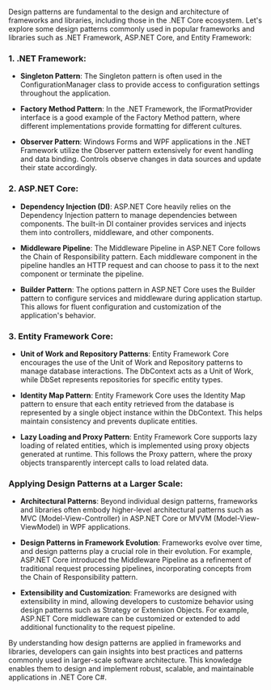 Design patterns are fundamental to the design and architecture of frameworks and libraries, including those in the .NET Core ecosystem. Let's explore some design patterns commonly used in popular frameworks and libraries such as .NET Framework, ASP.NET Core, and Entity Framework:

### 1. .NET Framework:

- **Singleton Pattern**: The Singleton pattern is often used in the ConfigurationManager class to provide access to configuration settings throughout the application.
  
- **Factory Method Pattern**: In the .NET Framework, the IFormatProvider interface is a good example of the Factory Method pattern, where different implementations provide formatting for different cultures.

- **Observer Pattern**: Windows Forms and WPF applications in the .NET Framework utilize the Observer pattern extensively for event handling and data binding. Controls observe changes in data sources and update their state accordingly.

### 2. ASP.NET Core:

- **Dependency Injection (DI)**: ASP.NET Core heavily relies on the Dependency Injection pattern to manage dependencies between components. The built-in DI container provides services and injects them into controllers, middleware, and other components.

- **Middleware Pipeline**: The Middleware Pipeline in ASP.NET Core follows the Chain of Responsibility pattern. Each middleware component in the pipeline handles an HTTP request and can choose to pass it to the next component or terminate the pipeline.

- **Builder Pattern**: The options pattern in ASP.NET Core uses the Builder pattern to configure services and middleware during application startup. This allows for fluent configuration and customization of the application's behavior.

### 3. Entity Framework Core:

- **Unit of Work and Repository Patterns**: Entity Framework Core encourages the use of the Unit of Work and Repository patterns to manage database interactions. The DbContext acts as a Unit of Work, while DbSet<T> represents repositories for specific entity types.

- **Identity Map Pattern**: Entity Framework Core uses the Identity Map pattern to ensure that each entity retrieved from the database is represented by a single object instance within the DbContext. This helps maintain consistency and prevents duplicate entities.

- **Lazy Loading and Proxy Pattern**: Entity Framework Core supports lazy loading of related entities, which is implemented using proxy objects generated at runtime. This follows the Proxy pattern, where the proxy objects transparently intercept calls to load related data.

### Applying Design Patterns at a Larger Scale:

- **Architectural Patterns**: Beyond individual design patterns, frameworks and libraries often embody higher-level architectural patterns such as MVC (Model-View-Controller) in ASP.NET Core or MVVM (Model-View-ViewModel) in WPF applications.

- **Design Patterns in Framework Evolution**: Frameworks evolve over time, and design patterns play a crucial role in their evolution. For example, ASP.NET Core introduced the Middleware Pipeline as a refinement of traditional request processing pipelines, incorporating concepts from the Chain of Responsibility pattern.

- **Extensibility and Customization**: Frameworks are designed with extensibility in mind, allowing developers to customize behavior using design patterns such as Strategy or Extension Objects. For example, ASP.NET Core middleware can be customized or extended to add additional functionality to the request pipeline.

By understanding how design patterns are applied in frameworks and libraries, developers can gain insights into best practices and patterns commonly used in larger-scale software architecture. This knowledge enables them to design and implement robust, scalable, and maintainable applications in .NET Core C#.
